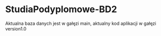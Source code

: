 # StudiaPodyplomowe-BD2

Aktualna baza danych jest w gałęzi main, aktualny kod aplikacji w gałęzi version1.0
